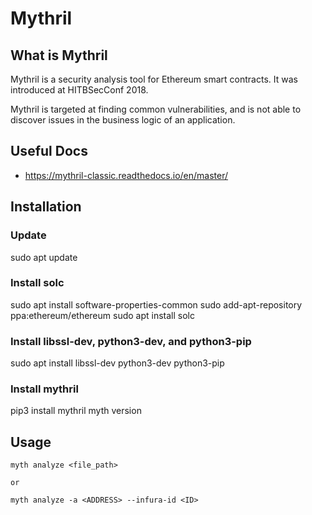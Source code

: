 
# Mythril

## What is Mythril

Mythril is a security analysis tool for Ethereum smart contracts. It was introduced at HITBSecConf 2018.

Mythril is targeted at finding common vulnerabilities, and is not able to discover issues in the business logic of an application. 

## Useful Docs

- https://mythril-classic.readthedocs.io/en/master/

## Installation 

### Update
sudo apt update

### Install solc
sudo apt install software-properties-common
sudo add-apt-repository ppa:ethereum/ethereum
sudo apt install solc

### Install libssl-dev, python3-dev, and python3-pip
sudo apt install libssl-dev python3-dev python3-pip

### Install mythril
pip3 install mythril
myth version

## Usage 

```
myth analyze <file_path>

or

myth analyze -a <ADDRESS> --infura-id <ID>
```

